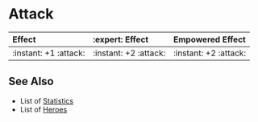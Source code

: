 # Attack

| Effect | :expert: Effect | Empowered Effect |
| :--- | :--- | :--- |
| :instant: +1 :attack: | :instant: +2 :attack: | :instant: +2 :attack: |


## See Also

- List of [Statistics](../statistics.md)
- List of [Heroes](../heroes.md)